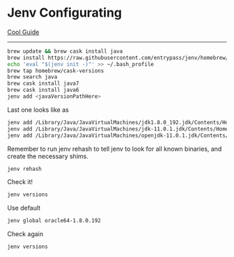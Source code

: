 
# Jenv Configurating

[Cool Guide](https://stackoverflow.com/questions/26252591/mac-os-x-and-multiple-java-versions)

***

```bash
brew update && brew cask install java
brew install https://raw.githubusercontent.com/entrypass/jenv/homebrew/homebrew/jenv.rb
echo 'eval "$(jenv init -)"' >> ~/.bash_profile
brew tap homebrew/cask-versions
brew search java
brew cask install java7
brew cask install java6
jenv add <javaVersionPathHere>
```

Last one looks like as

```bash
jenv add /Library/Java/JavaVirtualMachines/jdk1.8.0_192.jdk/Contents/Home
jenv add /Library/Java/JavaVirtualMachines/jdk-11.0.1.jdk/Contents/Home
jenv add /Library/Java/JavaVirtualMachines/openjdk-11.0.1.jdk/Contents/Home
```

Remember to run jenv rehash to tell jenv to look for all known binaries, and create the necessary shims.

```bash
jenv rehash
```

Check it!

```bash
jenv versions
```

Use default

```bash
jenv global oracle64-1.8.0.192
```

Check again

```bash
jenv versions
```
